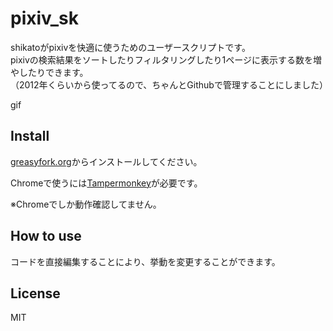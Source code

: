 # pixiv_sk

shikatoがpixivを快適に使うためのユーザースクリプトです。   
pixivの検索結果をソートしたりフィルタリングしたり1ページに表示する数を増やしたりできます。   
（2012年くらいから使ってるので、ちゃんとGithubで管理することにしました）

gif

## Install
[greasyfork.org](https://greasyfork.org/ja/scripts/2247-pixivsortfilteradditem)からインストールしてください。 

Chromeで使うには[Tampermonkey](https://chrome.google.com/webstore/detail/tampermonkey/dhdgffkkebhmkfjojejmpbldmpobfkfo?hl=ja)が必要です。

※Chromeでしか動作確認してません。

## How to use
コードを直接編集することにより、挙動を変更することができます。   


## License
MIT
